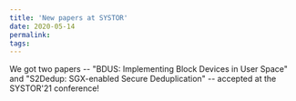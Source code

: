 ```yaml
---
title: 'New papers at SYSTOR'
date: 2020-05-14
permalink:
tags:
---
```


We got two papers -- "BDUS: Implementing Block Devices in User Space" and "S2Dedup: SGX-enabled Secure Deduplication" -- accepted at the SYSTOR'21 conference! 
